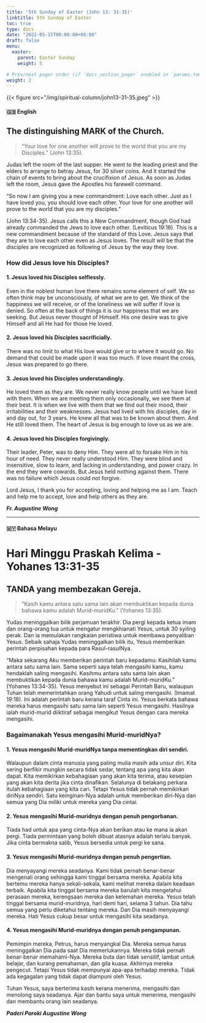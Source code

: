 ```yaml
---
title: '5th Sunday of Easter (John 13: 31-35)'
linktitle: 5th Sunday of Easter
toc: true
type: docs
date: "2022-05-15T00:00:00+08:00"
draft: false
menu:
  easter:
    parent: Easter Sunday
    weight: 5

# Prev/next pager order (if `docs_section_pager` enabled in `params.toml`)
weight: 2
---
```

{{< figure src="/img/spiritual-column/john13-31-35.jpeg" >}}

#### :gb: __English__

## The distinguishing MARK of the Church.
> “Your love for one another will prove to the world that you are my Disciples.” (John 13:35).

Judas left the room of the last supper. He went to the leading priest and the elders to arrange to betray Jesus, for 30 silver coins. And it started the chain of events to bring about the crucifixion of Jesus. As soon as Judas left the room, Jesus gave the Apostles his farewell command.

“So now I am giving you a new commandment: Love each other. Just as I have loved you, you should love each other. Your love for one another will prove to the world that you are my disciples.”

(John 13:34-35). Jesus calls this a New Commandment, though God had already commanded the Jews to love each other. (Leviticus 19:18). This is a new commandment because of the standard of this Love. Jesus says that they are to love each other even as Jesus loves. The result will be that the disciples are recognized as following of Jesus by the way they love.

### How did Jesus love his Disciples?
#### 1. Jesus loved his Disciples selflessly.
Even in the noblest human love there remains some element of self. We so often think may be unconsciously, of what we are to get. We think of the happiness we will receive, or of the loneliness we will suffer if love is denied. So often at the back of things it is our happiness that we are seeking.
But Jesus never thought of Himself. His one desire was to give Himself and all He had for those He loved.

#### 2. Jesus loved his Disciples sacrificially.
There was no limit to what His love would give or to where it would go. No demand that could be made upon it was too much. If love meant the cross, Jesus was prepared to go there.

#### 3. Jesus loved his Disciples understandingly.
He loved them as they are. We never really know people until we have lived with them. When we are meeting them only occasionally, we see them at their best. It is when we live with them that we find out their mood, their irritabilities and their weaknesses. Jesus had lived with his disciples, day in and day out, for 3 years. He knew all that was to be known about them. And He still loved them. The heart of Jesus is big enough to love us as we are.

#### 4. Jesus loved his Disciples forgivingly.
Their leader, Peter, was to deny Him. They were all to forsake Him in his hour of need. They never really understood Him. They were blind and insensitive, slow to learn, and lacking in understanding, and power crazy. In the end they were cowards. But Jesus held nothing against them. There was no failure which Jesus could not forgive.

Lord Jesus, I thank you for accepting, loving and helping me as I am. Teach and help me to accept, love and help others as they are.

___Fr. Augustine Wong___

---

#### :malaysia: __Bahasa Melayu__

# Hari Minggu Praskah Kelima - Yohanes 13:31-35

## TANDA yang membezakan Gereja.

> “Kasih kamu antara satu sama lain akan membuktikan kepada dunia bahawa kamu adalah Murid-muridKu.” (Yohanes 13:35).

Yudas meninggalkan bilik perjamuan terakhir. Dia pergi kepada ketua imam dan orang-orang tua untuk mengatur mengkhianati Yesus, untuk 30 syiling perak. Dan ia memulakan rangkaian peristiwa untuk membawa penyaliban Yesus. Sebaik sahaja Yudas meninggalkan bilik itu, Yesus memberikan perintah perpisahan kepada para Rasul-rasulNya.

“Maka sekarang Aku memberikan perintah baru kepadamu: Kasihilah kamu antara satu sama lain. Sama seperti saya telah mengasihi kamu, kamu hendaklah saling mengasihi. Kasihmu antara satu sama lain akan membuktikan kepada dunia bahawa kamu adalah Murid-muridKu.” (Yohanes 13:34-35). Yesus menyebut ini sebagai Perintah Baru, walaupun Tuhan telah memerintahkan orang Yahudi untuk saling mengasihi. (Imamat 19:18). Ini adalah perintah baru kerana taraf Cinta ini. Yesus berkata bahawa mereka harus mengasihi satu sama lain seperti Yesus mengasihi. Hasilnya ialah murid-murid diiktiraf sebagai mengikut Yesus dengan cara mereka mengasihi.

### Bagaimanakah Yesus mengasihi Murid-muridNya?

#### 1. Yesus mengasihi Murid-muridNya tanpa mementingkan diri sendiri.
Walaupun dalam cinta manusia yang paling mulia masih ada unsur diri. Kita sering berfikir mungkin secara tidak sedar, tentang apa yang kita akan dapat. Kita memikirkan kebahagiaan yang akan kita terima, atau kesepian yang akan kita derita jika cinta dinafikan. Selalunya di belakang perkara itulah kebahagiaan yang kita cari.
Tetapi Yesus tidak pernah memikirkan diriNya sendiri. Satu keinginan-Nya adalah untuk memberikan diri-Nya dan semua yang Dia miliki untuk mereka yang Dia cintai.


#### 2. Yesus mengasihi Murid-muridnya dengan penuh pengorbanan.
Tiada had untuk apa yang cinta-Nya akan berikan atau ke mana ia akan pergi. Tiada permintaan yang boleh dibuat atasnya adalah terlalu banyak. Jika cinta bermakna salib, Yesus bersedia untuk pergi ke sana.

#### 3. Yesus mengasihi Murid-muridnya dengan penuh pengertian.
Dia menyayangi mereka seadanya. Kami tidak pernah benar-benar mengenali orang sehingga kami tinggal bersama mereka. Apabila kita bertemu mereka hanya sekali-sekala, kami melihat mereka dalam keadaan terbaik. Apabila kita tinggal bersama mereka barulah kita mengetahui perasaan mereka, kerengsaan mereka dan kelemahan mereka. Yesus telah tinggal bersama murid-muridnya, hari demi hari, selama 3 tahun. Dia tahu semua yang perlu diketahui tentang mereka. Dan Dia masih menyayangi mereka. Hati Yesus cukup besar untuk mengasihi kita seadanya.

#### 4. Yesus mengasihi Murid-muridnya dengan penuh pengampunan.
Pemimpin mereka, Petrus, harus menyangkal Dia. Mereka semua harus meninggalkan Dia pada saat Dia memerlukannya. Mereka tidak pernah benar-benar memahami-Nya. Mereka buta dan tidak sensitif, lambat untuk belajar, dan kurang pemahaman, dan gila kuasa. Akhirnya mereka pengecut. Tetapi Yesus tidak mempunyai apa-apa terhadap mereka. Tidak ada kegagalan yang tidak dapat diampuni oleh Yesus.

Tuhan Yesus, saya berterima kasih kerana menerima, mengasihi dan menolong saya seadanya. Ajar dan bantu saya untuk menerima, mengasihi dan membantu orang lain seadanya.


___Paderi Paroki  Augustine Wong___

